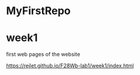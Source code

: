 # MyFirstRepo

# week1
first web pages of the website

https://rejlet.github.io/F28Wb-lab1/week1/index.html
